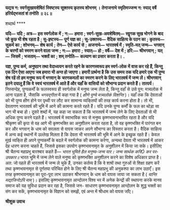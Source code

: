 **यद्यत्र न: स्वर्गसुखावशेषितं** **स्विष्टस्य सूक्तस्य कृतस्य शोभनम् ।** **तेनाजनाभे स्मृतिमज्जन्म न: स्याद्** **वर्षे हरिर्यद्भजतां शं तनोति ॥ २८॥** 

शब्दार्थ **** 

**यदि—** **यदि** **; अत्र—** **इस स्वर्गलोक में** **; न:—** **हमारा** **; स्वर्ग-सुख-अवशेषितम्—** **स्वॢगक सुख भोगने के बाद जो कुछ भी शेष** **रहता है** **; सु-इष्टस्य—** **पूर्ण यज्ञ का** **; सु-उक्तस्य—** **वैदिक साहित्य के पठन का** **; कृतस्य—** **सुकर्म का** **; शोभनम्—** **शेष कार्य** **;** **तेन—** **ऐसे कार्य से** **; अजनाभे—** **भारतवर्ष में** **; स्मृति-मत् जन्म—** **भगवान् के चरणों को स्मरण करने वाला जन्म** **; न:—** **हमारा** **;** **स्यात्—** **हो** **; वर्षे—** **देश में** **; हरि:—** **श्रीभगवान्** **; यत्—** **जिसमें** **; भजताम्—** **भक्तों का** **; शम् तनोति—** **कल्याण का प्रसार करता** **है।** **.** 

**यज्ञ, पुण्य कर्म, अनुष्ठान तथा वेदाध्ययन करते रहने के कारणस्वरूप हम स्वर्ग-लोक में** **वास कर रहे हैं, किन्तु एक दिन ऐसा आएगा जब हमारा भी अन्त हो जाएगा। हमारी प्रार्थना है** **कि उस समय तक यदि हमारे एक भी पुण्य शेष रहें तो हम मनुष्य रूप में भगवान् के** **चरणकमलों का स्मरण करने के लिए भारतवर्ष में जन्म लें। श्रीभगवान् इतने दयालु हैं कि वे** **स्वयं भारतवर्ष में आते हैं और यहाँ के वासियों को सौभाग्य प्रदान करते हैं।** **तात्पर्य :** निस्सन्देह, पुण्यकर्मों के फलस्वरूप ही स्वर्गलोक में मनुष्य जन्म लेता है, किन्तु वहाँ से उसे पुन: मत्र्यलोक में आना पड़ता है, जैसाकि *भगवद्गीता* में कहा गया है ( *क्षीणे पुण्ये मत्र्यलोकं* *विशन्ति* )। यहाँ तक कि देवताओं को भी पुण्य क्षीण होने पर पृथ्वी पर लौट कर सामान्य व्यकि्तयों की तरह कार्य करना होता है। तो भी, देवतागण भारतवर्ष की भूमि में आने की कामना करते रहते हैं। यदि उनके पुण्य कर्मों के फल का थोड़ा सा भाग भी बचा हो। दूसरे शब्दों में, यह कहा जा सकता है कि भारतवर्ष में जन्म लेने के लिए देवताओं से भी अधिक पुण्य करने पड़ते हैं। भारतवर्ष में स्वाभाविक रूप से मनुष्य कृष्णभावनाभावित रहता है और यदि श्रीकृष्ण की कृपा से वह आगे भी कृष्णभक्ति का अनुशीलन करता रहता है, तो वह कृष्णभक्ति में पारंगत बन कर और भगवान् के धाम को सरलता से वापस जाकर अपने सौभाग्य का विस्तार करता है। वैदिक साहित्य में अन्य कई स्थानों में उल्लेख मिलता है कि देवता भी भारतवर्ष की भूमि में आने के इच्छुक रहते हैं। केवल मूर्ख व्यकि्त ही अपने पुण्यकर्मों के बदले में स्वर्गलोक की कामना करेगा, अन्यथा देवता भी भारतवर्ष में आकर देह धारण करना चाहते हैं, जिससे इसका उपयोग कृष्णभावनामृत के अनुशीलन में किया जा सके। इसीलिए श्री चैतन्य महाप्रभु बारश्बार कहते हैं— *भारत भूमिते हैल मनुष्य-जन्म यार।* *जन्म सार्थक करिÓ कर पर-उपकार॥* भारत भूमि में जन्म लेने वाले मनुष्य को कृष्णभक्ति अनुशीलन करने का विशेष अधिकार प्राप्त है। अत: जो पहले ही भारतवर्ष में जन्म ले चुके हैं, उनका कर्तव्य है कि वे शाषों तथा गुरुओं से शिक्षा ग्रहण करें तथा कृष्णभावनामृत से पूर्णतया परिचित होने के लिए श्री चैतन्य महाप्रभु की अनुकश्पा का लाभ उठाएँ। इस तरह कृष्णभावनामृत का पूरा-पूरा लाभ उठाकर श्रीभगवान् के धाम को वापस जाया जा सकता है ( *यान्ति मद्याजिनोऽपि माम्* )। इसलिए कृष्णभावनामृत आन्दोलन विश्व भर में अनेक केन्द्रों की स्थापना करके मानव समाज को यह सुविधा प्रदान कर रहा है, जिससे जन- साधारण कृष्णभावनामृत आन्दोलन के शुद्ध भक्तों का संग कर सकें, कृष्णभावनामृत के विज्ञान को समझें, एवं अन्त में श्रीधाम को वापस जाँए।  

**श्रीशुक उवाच** 